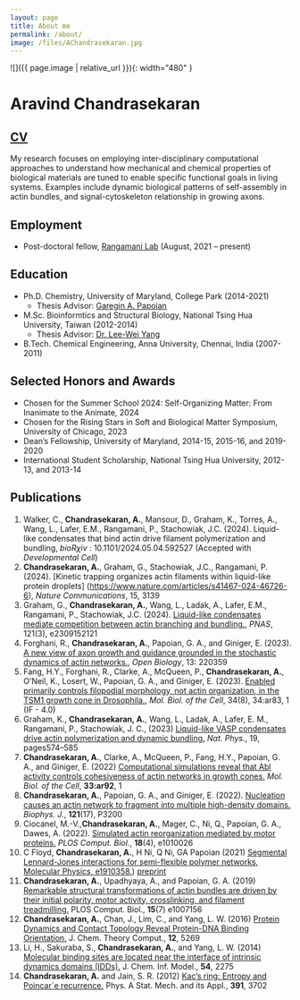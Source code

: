 ```yaml
---
layout: page
title: About me
permalink: /about/
image: /files/AChandrasekaran.jpg
---
```


![]({{ page.image | relative_url  }}){: width="480" }

# Aravind Chandrasekaran
## [CV](/files/Chandrasekaran_CV.pdf)
My research focuses on employing inter-disciplinary computational approaches to understand
how mechanical and chemical properties of biological materials are tuned to enable specific functional
goals in living systems. Examples include dynamic biological patterns of self-assembly in actin bundles, and
signal-cytoskeleton relationship in growing axons.

## Employment 
* Post-doctoral fellow, [Rangamani Lab](https://sites.google.com/eng.ucsd.edu/prangamani/group/padmini-rangamani?authuser=0) (August, 2021 – present)

## Education
* Ph.D. Chemistry, University of Maryland, College Park (2014-2021)
  * Thesis Advisor: [Garegin A. Papoian](http://papoian.chem.umd.edu/)
* M.Sc. Bioinformtics and Structural Biology, National Tsing Hua University, Taiwan (2012-2014)
  * Thesis Advisor: [Dr. Lee-Wei Yang](https://dyn.life.nthu.edu.tw/main/)
* B.Tech. Chemical Engineering, Anna University, Chennai, India (2007-2011)

## Selected Honors and Awards
* Chosen for the Summer School 2024: Self-Organizing Matter: From Inanimate to the Animate, 2024
* Chosen for the Rising Stars in Soft and Biological Matter Symposium, University of Chicago, 2023
* Dean’s Fellowship, University of Maryland, 2014-15, 2015-16, and 2019-2020
* International Student Scholarship, National Tsing Hua University, 2012-13, and 2013-14

## Publications
1. Walker, C., **Chandrasekaran, A.**, Mansour, D., Graham, K., Torres, A., Wang, L., Lafer, E.M., Rangamani, P., Stachowiak, J.C. (2024). Liquid-like condensates that bind actin drive filament polymerization and bundling, *bioRχiv* : 10.1101/2024.05.04.592527 (Accepted with *Developmental Cell*)
2. **Chandrasekaran, A.**, Graham, G., Stachowiak, J.C., Rangamani, P. (2024). [Kinetic trapping organizes
actin filaments within liquid-like protein droplets] (https://www.nature.com/articles/s41467-024-46726-6), *Nature Communications*, 15, 3139
3. Graham, G., **Chandrasekaran, A.**, Wang, L., Ladak, A., Lafer, E.M., Rangamani, P., Stachowiak, J.C. (2024). [Liquid-like condensates mediate competition between actin branching and bundling.](https://www.pnas.org/doi/10.1073/pnas.2309152121), *PNAS*, 121(3), e2309152121
4. Forghani, R., **Chandrasekaran, A.**, Papoian, G. A., and Giniger, E. (2023). [A new view of axon growth and guidance grounded in the stochastic dynamics of actin networks.](https://royalsocietypublishing.org/doi/10.1098/rsob.220359), *Open Biology*, 13: 220359
5. Fang, H.Y., Forghani, R., Clarke, A., McQueen, P., **Chandrasekaran, A.**, O’Neil, K., Losert, W., Papoian, G. A., and Giniger, E. (2023). [Enabled primarily controls filopodial morphology, not actin organization, in the TSM1 growth cone in Drosophila.](https://www.molbiolcell.org/doi/10.1091/mbc.E23-01-0003), *Mol. Biol. of the Cell*, 34(8), 34:ar83, 1 (IF - 4.0)
6. Graham, K., **Chandrasekaran, A.**, Wang, L., Ladak, A., Lafer, E. M., Rangamani, P., Stachowiak, J. C., (2023) [Liquid-like VASP condensates drive actin polymerization and dynamic bundling.](https://www.nature.com/articles/s41567-022-01924-1) *Nat. Phys.*, 19, pages574–585
7.  **Chandrasekaran, A.**, Clarke, A., McQueen, P., Fang, H.Y., Papoian, G. A., and Giniger, E.  (2022) [Computational simulations reveal that Abl activity controls cohesiveness of actin networks in growth cones.](https://www.molbiolcell.org/doi/10.1091/mbc.E21-11-0535) *Mol. Biol. of the Cell*, **33:ar92**, 1
8. **Chandrasekaran, A.**, Papoian, G. A., and Giniger, E. (2022). [Nucleation causes an actin network to fragment into multiple high-density domains.](https://www.cell.com/biophysj/pdfExtended/S0006-3495(22)00608-7) *Biophys. J.*, **121**(17), P3200
9. Ciocanel, M.-V.,**Chandrasekaran, A.**, Mager, C., Ni, Q., Papoian, G. A., Dawes, A. (2022). [Simulated actin reorganization mediated by motor proteins.](https://journals.plos.org/ploscompbiol/article?id=10.1371/journal.pcbi.1010026) *PLOS Comput. Biol.*, **18**(4), e1010026
10. C Floyd, **Chandrasekaran, A.**, H Ni, Q Ni, GA Papoian (2021) [Segmental Lennard-Jones interactions for semi-flexible
   polymer networks, Molecular Physics, e1910358.](https://www.tandfonline.com/doi/abs/10.1080/00268976.2021.1910358)) [preprint](https://arxiv.org/abs/2102.11446)
11. **Chandrasekaran, A.**, Upadhyaya, A., and Papoian, G. A. (2019) [Remarkable structural
   transformations of actin bundles are driven by their initial polarity, motor activity, crosslinking,
   and filament treadmilling.](https://journals.plos.org/ploscompbiol/article?id=10.1371/journal.pcbi.1007156) PLOS Comput. Biol., **15**(7) e1007156 
12. **Chandrasekaran, A.**, Chan, J., Lim, C., and Yang, L. W. (2016) [Protein Dynamics and Contact
   Topology Reveal Protein-DNA Binding Orientation.](https://pubs.acs.org/doi/10.1021/acs.jctc.6b00688) J. Chem. Theory Comput., **12**, 5269 
13. Li, H., Sakuraba, S., **Chandrasekaran, A.**, and Yang, L. W. (2014) [Molecular binding sites are
   located near the interface of intrinsic dynamics domains (IDDs).](https://pubs.acs.org/doi/10.1021/ci500261z) J. Chem. Inf. Model., **54**, 2275 
14. **Chandrasekaran, A.** and Jain, S. R. (2012) [Kac’s ring: Entropy and Poincar´e recurrence.](https://www.sciencedirect.com/science/article/abs/pii/S0378437112001264) Phys.
   A Stat. Mech. and its Appl., **391**, 3702 
